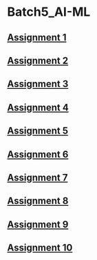 # Batch5_AI-ML
## [Assignment 1](https://github.com/ashwanthpolusani/Batch5_AI-ML/blob/main/Assignment_1.ipynb)
## [Assignment 2](https://github.com/ashwanthpolusani/Batch5_AI-ML/blob/main/assignment2.ipynb)
## [Assignment 3](https://github.com/ashwanthpolusani/Batch5_AI-ML/blob/main/Assignment3.ipynb)
## [Assignment 4](https://github.com/ashwanthpolusani/Batch5_AI-ML/blob/main/Assignment4.ipynb)
## [Assignment 5](https://github.com/ashwanthpolusani/Batch5_AI-ML/blob/main/Assignment5.ipynb)
## [Assignment 6](https://github.com/ashwanthpolusani/Batch5_AI-ML/blob/main/Assignment_06.ipynb)
## [Assignment 7](https://github.com/ashwanthpolusani/Batch5_AI-ML/blob/main/Assignment_7.ipynb)
## [Assignment 8](https://github.com/ashwanthpolusani/Batch5_AI-ML/blob/main/ASSIGNMENT_8.ipynb)
## [Assignment 9](https://github.com/ashwanthpolusani/Batch5_AI-ML/blob/main/Assignment_09.ipynb)
## [Assignment 10](https://github.com/ashwanthpolusani/Batch5_AI-ML/blob/main/Assignment_10.ipynb)
